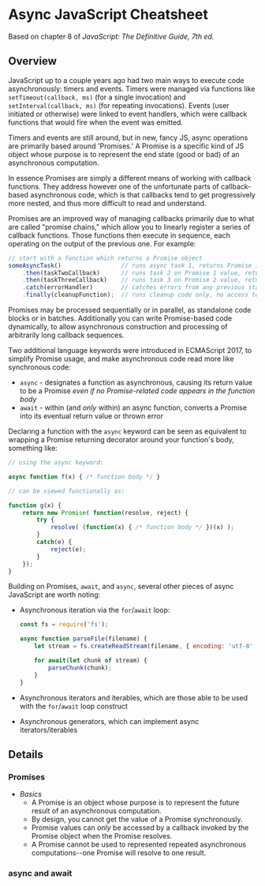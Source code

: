 # Async JavaScript Cheatsheet

Based on chapter 8 of _JavaScript: The Definitive Guide, 7th ed._

## Overview

JavaScript up to a couple years ago had two main ways to execute code asynchronously: timers and events. Timers were managed via functions like `setTimeout(callback, ms)` (for a single invocation) and `setInterval(callback, ms)` (for repeating invocations). Events (user initiated or otherwise) were linked to event handlers, which were callback functions that would fire when the event was emitted.

Timers and events are still around, but in new, fancy JS, async operations are primarily based around 'Promises.' A Promise is a specific kind of JS object whose purpose is to represent the end state (good or bad) of an asynchronous computation.

In essence Promises are simply a different means of working with callback functions. They address however one of the unfortunate parts of callback-based asynchronous code, which is that callbacks tend to get progressively more nested, and thus more difficult to read and understand.

Promises are an improved way of managing callbacks primarily due to what are called "promise chains," which allow you to linearly register a series of callback functions. Those functions then execute in sequence, each operating on the output of the previous one. For example:

```JavaScript
// start with a function which returns a Promise object
someAsyncTask()                 // runs async task 1, returns Promise 1
    .then(taskTwoCallback)      // runs task 2 on Promise 1 value, returns Promise 2
    .then(taskThreeCallback)    // runs task 3 on Promise 2 value, returns Promise 3
    .catch(errorHandler)        // catches errors from any previous stage
    .finally(cleanupFunction);  // runs cleanup code only, no access to Promises
```

Promises may be processed sequentially or in parallel, as standalone code blocks or in batches. Additionally you can write Promise-based code dynamically, to allow asynchronous construction and processing of arbitrarily long callback sequences.

Two additional language keywords were introduced in ECMAScript 2017, to simplify Promise usage, and make asynchronous code read more like synchronous code:

* `async` - designates a function as asynchronous, causing its return value to be a Promise _even if no Promise-related code appears in the function body_
* `await` - within (and *only* within) an async function, converts a Promise into its eventual return value or thrown error

Declaring a function with the `async` keyword can be seen as equivalent to wrapping a Promise returning decorator around your function's body, something like:

```JavaScript
// using the async keyword:

async function f(x) { /* function body */ }

// can be viewed functionally as:

function g(x) {
    return new Promise( function(resolve, reject) {
        try {
            resolve( (function(x) { /* function body */ })(x) );
        }
        catch(e) {
            reject(e);
        }
    });
}
```

Building on Promises, `await`, and `async`, several other pieces of async JavaScript are worth noting:

* Asynchronous iteration via the `for`/`await` loop:

    ```JavaScript
    const fs = require('fs');

    async function parseFile(filename) {
        let stream = fs.createReadStream(filename, { encoding: 'utf-8' });

        for await(let chunk of stream) {
            parseChunk(chunk);
        }
    }
    ```

* Asynchronous iterators and iterables, which are those able to be used with the `for`/`await` loop construct
* Asynchronous generators, which can implement async iterators/iterables

## Details

### Promises

* *Basics*
    * A Promise is an object whose purpose is to represent the future result of an asynchronous computation.
    * By design, you cannot get the value of a Promise synchronously.
    * Promise values can _only_ be accessed by a callback invoked by the Promise object when the Promise resolves.
    * A Promise cannot be used to represented repeated asynchronous computations--one Promise will resolve to one result.


### async and await

### 
